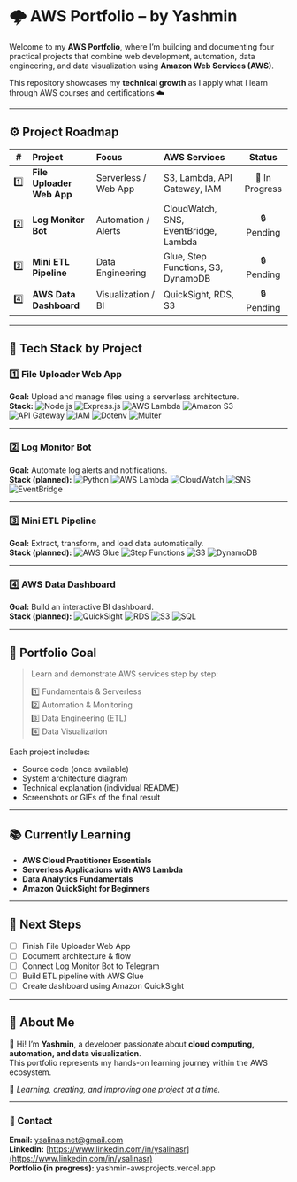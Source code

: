 # 🌩️ AWS Portfolio – by Yashmin

Welcome to my **AWS Portfolio**, where I’m building and documenting four practical projects that combine web development, automation, data engineering, and data visualization using **Amazon Web Services (AWS)**.  

This repository showcases my **technical growth** as I apply what I learn through AWS courses and certifications ☁️  

---

## ⚙️ Project Roadmap

| # | Project | Focus | AWS Services | Status |
|:--:|:--|:--|:--|:--:|
| 1️⃣ | **File Uploader Web App** | Serverless / Web App | S3, Lambda, API Gateway, IAM | 🚧 In Progress |
| 2️⃣ | **Log Monitor Bot** | Automation / Alerts | CloudWatch, SNS, EventBridge, Lambda | 🔒 Pending |
| 3️⃣ | **Mini ETL Pipeline** | Data Engineering | Glue, Step Functions, S3, DynamoDB | 🔒 Pending |
| 4️⃣ | **AWS Data Dashboard** | Visualization / BI | QuickSight, RDS, S3 | 🔒 Pending |

---

## 🧩 Tech Stack by Project

### 1️⃣ File Uploader Web App
**Goal:** Upload and manage files using a serverless architecture.  
**Stack:**
![Node.js](https://img.shields.io/badge/Node.js-339933?style=for-the-badge&logo=nodedotjs&logoColor=white)
![Express.js](https://img.shields.io/badge/Express.js-000000?style=for-the-badge&logo=express&logoColor=white)
![AWS Lambda](https://img.shields.io/badge/AWS%20Lambda-FF9900?style=for-the-badge&logo=awslambda&logoColor=white)
![Amazon S3](https://img.shields.io/badge/Amazon%20S3-569A31?style=for-the-badge&logo=amazons3&logoColor=white)
![API Gateway](https://img.shields.io/badge/AWS%20API%20Gateway-FF4F00?style=for-the-badge&logo=amazonaws&logoColor=white)
![IAM](https://img.shields.io/badge/AWS%20IAM-232F3E?style=for-the-badge&logo=amazonaws&logoColor=white)
![Dotenv](https://img.shields.io/badge/Dotenv-ECD53F?style=for-the-badge&logo=.env&logoColor=black)
![Multer](https://img.shields.io/badge/Multer-20232A?style=for-the-badge&logo=node.js&logoColor=white)

---

### 2️⃣ Log Monitor Bot
**Goal:** Automate log alerts and notifications.  
**Stack (planned):**
![Python](https://img.shields.io/badge/Python-3776AB?style=for-the-badge&logo=python&logoColor=white)
![AWS Lambda](https://img.shields.io/badge/AWS%20Lambda-FF9900?style=for-the-badge&logo=awslambda&logoColor=white)
![CloudWatch](https://img.shields.io/badge/CloudWatch-FF4F00?style=for-the-badge&logo=amazonaws&logoColor=white)
![SNS](https://img.shields.io/badge/Amazon%20SNS-232F3E?style=for-the-badge&logo=amazonaws&logoColor=white)
![EventBridge](https://img.shields.io/badge/EventBridge-DD344C?style=for-the-badge&logo=amazonaws&logoColor=white)

---

### 3️⃣ Mini ETL Pipeline
**Goal:** Extract, transform, and load data automatically.  
**Stack (planned):**
![AWS Glue](https://img.shields.io/badge/AWS%20Glue-5A29E4?style=for-the-badge&logo=amazonaws&logoColor=white)
![Step Functions](https://img.shields.io/badge/AWS%20Step%20Functions-FF4F00?style=for-the-badge&logo=amazonaws&logoColor=white)
![S3](https://img.shields.io/badge/Amazon%20S3-569A31?style=for-the-badge&logo=amazons3&logoColor=white)
![DynamoDB](https://img.shields.io/badge/DynamoDB-4053D6?style=for-the-badge&logo=amazon-dynamodb&logoColor=white)

---

### 4️⃣ AWS Data Dashboard
**Goal:** Build an interactive BI dashboard.  
**Stack (planned):**
![QuickSight](https://img.shields.io/badge/Amazon%20QuickSight-232F3E?style=for-the-badge&logo=amazonaws&logoColor=white)
![RDS](https://img.shields.io/badge/Amazon%20RDS-527FFF?style=for-the-badge&logo=amazonrds&logoColor=white)
![S3](https://img.shields.io/badge/Amazon%20S3-569A31?style=for-the-badge&logo=amazons3&logoColor=white)
![SQL](https://img.shields.io/badge/SQL-336791?style=for-the-badge&logo=postgresql&logoColor=white)

---

## 🧠 Portfolio Goal

> Learn and demonstrate AWS services step by step:
>
> 1️⃣ Fundamentals & Serverless  
> 2️⃣ Automation & Monitoring  
> 3️⃣ Data Engineering (ETL)  
> 4️⃣ Data Visualization  

Each project includes:
- Source code (once available)  
- System architecture diagram  
- Technical explanation (individual README)  
- Screenshots or GIFs of the final result  

---

## 📚 Currently Learning

- **AWS Cloud Practitioner Essentials**  
- **Serverless Applications with AWS Lambda**  
- **Data Analytics Fundamentals**  
- **Amazon QuickSight for Beginners**

---

## 🚀 Next Steps

- [ ] Finish File Uploader Web App  
- [ ] Document architecture & flow  
- [ ] Connect Log Monitor Bot to Telegram  
- [ ] Build ETL pipeline with AWS Glue  
- [ ] Create dashboard using Amazon QuickSight  

---

## 💫 About Me

👋 Hi! I’m **Yashmin**, a developer passionate about **cloud computing, automation, and data visualization**.  
This portfolio represents my hands-on learning journey within the AWS ecosystem.

🌻 *Learning, creating, and improving one project at a time.*

---

### 💎 Contact

**Email:** ysalinas.net@gmail.com  
**LinkedIn:** [https://www.linkedin.com/in/ysalinasr](https://www.linkedin.com/in/ysalinasr)  
**Portfolio (in progress):** yashmin-awsprojects.vercel.app
